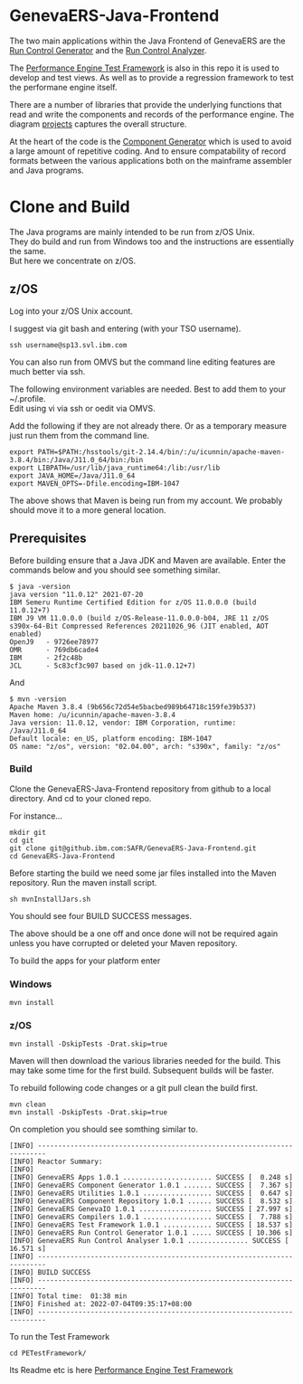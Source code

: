 # GenevaERS-Java-Frontend
The two main applications within the Java Frontend of GenevaERS are the [Run Control Generator](RunControlGenerator/README.md) and the [Run Control Analyzer](RunControlAnalyser/README.md).

The [Performance Engine Test Framework](PETestFramework/README.md) is also in this repo it is used to develop and test views. As well as to provide a regression framework to test the performane engine itself.

There are a number of libraries that provide the underlying functions that read and write the components and records of the performance engine. The diagram [projects](docs/projects.svg) captures the overall structure.

At the heart of the code is the [Component Generator](ComponentGenerator/Readme.md) which is used to avoid a large amount of repetitive coding. And to ensure compatability of record formats between the various applications both on the mainframe assembler and Java programs.

# Clone and Build

The Java programs are mainly intended to be run from z/OS Unix.  
They do build and run from Windows too and the instructions are essentially the same.  
But here we concentrate on z/OS.

## z/OS 

Log into your z/OS Unix account.

I suggest via git bash and entering (with your TSO username).

```
ssh username@sp13.svl.ibm.com
```


You can also run from OMVS but the command line editing features are much better via ssh.

The following environment variables are needed.
Best to add them to your ~/.profile.  
Edit using vi via ssh or oedit via OMVS. 

Add the following if they are not already there.
Or as a temporary measure just run them from the command line.

```
export PATH=$PATH:/hsstools/git-2.14.4/bin/:/u/icunnin/apache-maven-3.8.4/bin:/Java/J11.0_64/bin:/bin
export LIBPATH=/usr/lib/java_runtime64:/lib:/usr/lib
export JAVA_HOME=/Java/J11.0_64
export MAVEN_OPTS=-Dfile.encoding=IBM-1047
```

The above shows that Maven is being run from my account. We probably should move it to a more general location.

## Prerequisites

Before building ensure that a Java JDK and Maven are available.
Enter the commands below and you should see something similar.

```
$ java -version
java version "11.0.12" 2021-07-20
IBM Semeru Runtime Certified Edition for z/OS 11.0.0.0 (build 11.0.12+7)
IBM J9 VM 11.0.0.0 (build z/OS-Release-11.0.0.0-b04, JRE 11 z/OS s390x-64-Bit Compressed References 20211026_96 (JIT enabled, AOT enabled)
OpenJ9   - 9726ee78977
OMR      - 769db6cade4
IBM      - 2f2c48b
JCL      - 5c83cf3c907 based on jdk-11.0.12+7)
```
And 

```
$ mvn -version
Apache Maven 3.8.4 (9b656c72d54e5bacbed989b64718c159fe39b537)
Maven home: /u/icunnin/apache-maven-3.8.4
Java version: 11.0.12, vendor: IBM Corporation, runtime: /Java/J11.0_64
Default locale: en_US, platform encoding: IBM-1047
OS name: "z/os", version: "02.04.00", arch: "s390x", family: "z/os"
```

### Build

Clone the GenevaERS-Java-Frontend repository from github to a local directory.
And cd to your cloned repo. 

For instance...

```
mkdir git
cd git
git clone git@github.ibm.com:SAFR/GenevaERS-Java-Frontend.git
cd GenevaERS-Java-Frontend
```

Before starting the build we need some jar files installed into the Maven repository.
Run the maven install script.

```
sh mvnInstallJars.sh
```

You should see four BUILD SUCCESS messages.

The above should be a one off and once done will not be required again unless you have corrupted or deleted your Maven repository.

To build the apps for your platform enter

### Windows

    mvn install 


### z/OS

    mvn install -DskipTests -Drat.skip=true

Maven will then download the various libraries needed for the build.
This may take some time for the first build. Subsequent builds will be faster.

To rebuild following code changes or a git pull clean the build first.

    mvn clean
    mvn install -DskipTests -Drat.skip=true

On completion you should see somthing similar to.

    [INFO] ------------------------------------------------------------------------
    [INFO] Reactor Summary:
    [INFO]
    [INFO] GenevaERS Apps 1.0.1 ...................... SUCCESS [  0.248 s]
    [INFO] GenevaERS Component Generator 1.0.1 ....... SUCCESS [  7.367 s]
    [INFO] GenevaERS Utilities 1.0.1 ................. SUCCESS [  0.647 s]
    [INFO] GenevaERS Component Repository 1.0.1 ...... SUCCESS [  8.532 s]
    [INFO] GenevaERS GenevaIO 1.0.1 .................. SUCCESS [ 27.997 s]
    [INFO] GenevaERS Compilers 1.0.1 ................. SUCCESS [  7.788 s]
    [INFO] GenevaERS Test Framework 1.0.1 ............ SUCCESS [ 18.537 s]
    [INFO] GenevaERS Run Control Generator 1.0.1 ..... SUCCESS [ 10.306 s]
    [INFO] GenevaERS Run Control Analyser 1.0.1 ............... SUCCESS [ 16.571 s]
    [INFO] ------------------------------------------------------------------------
    [INFO] BUILD SUCCESS
    [INFO] ------------------------------------------------------------------------
    [INFO] Total time:  01:38 min
    [INFO] Finished at: 2022-07-04T09:35:17+08:00
    [INFO] ------------------------------------------------------------------------

To run the Test Framework

```
cd PETestFramework/
```

Its Readme etc is here [Performance Engine Test Framework](PETestFramework/README.md)